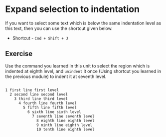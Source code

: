 Expand selection to indentation
================================

If you want to select some text which is below the same indentation level as
this text, then you can use the shortcut given below.

* Shortcut - `Cmd + Shift + J`

Exercise
---------

Use the command you learned in this unit to select the region which is indented
at eighth level, and `unindent` it once (Using shortcut you learned in the
previous module) to indent it at seventh level.

```

1 first line first level
  2 second line second level
    3 third line third level
      4 fourth line fourth level
        5 fifth line fifth level
          6 sixth line sixth level
            7 seventh line seventh level
              8 eighth line eighth level
              9 ninth line eighth level
              10 tenth line eighth level

```